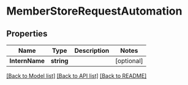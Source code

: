# MemberStoreRequestAutomation

## Properties

Name | Type | Description | Notes
------------ | ------------- | ------------- | -------------
**InternName** | **string** |  | [optional] 

[[Back to Model list]](../README.md#documentation-for-models) [[Back to API list]](../README.md#documentation-for-api-endpoints) [[Back to README]](../README.md)


